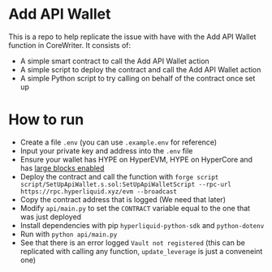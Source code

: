 # Add API Wallet

This is a repo to help replicate the issue with have with the Add API Wallet function in CoreWriter. It consists of:

- A simple smart contract to call the Add API Wallet action
- A simple script to deploy the contract and call the Add API Wallet action
- A simple Python script to try calling on behalf of the contract once set up

# How to run

- Create a file `.env` (you can use `.example.env` for reference)
- Input your private key and address into the `.env` file
- Ensure your wallet has HYPE on HyperEVM, HYPE on HyperCore and has [large blocks enabled](https://hyperliquid.gitbook.io/hyperliquid-docs/for-developers/hyperevm/dual-block-architecture)
- Deploy the contract and call the function with `forge script script/SetUpApiWallet.s.sol:SetUpApiWalletScript --rpc-url https://rpc.hyperliquid.xyz/evm --broadcast`
- Copy the contract address that is logged (We need that later)
- Modify `api/main.py` to set the `CONTRACT` variable equal to the one that was just deployed
- Install dependencies with pip `hyperliquid-python-sdk` and `python-dotenv`
- Run with `python api/main.py`
- See that there is an error logged `Vault not registered` (this can be replicated with calling any function, `update_leverage` is just a conveneint one)
